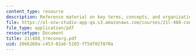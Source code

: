 ```yaml
---
content_type: resource
description: Reference material on key terms, concepts, and organizations.
file: https://ol-ocw-studio-app-qa.s3.amazonaws.com/courses/21l-488-contemporary-literature-literature-development-and-human-rights-spring-2008/2066260ac45302ab5103ff5df02f870a_21l488_trmconorg.pdf
file_type: application/pdf
resourcetype: Document
title: 21l488_trmconorg.pdf
uid: 2066260a-c453-02ab-5103-ff5df02f870a
---
```

